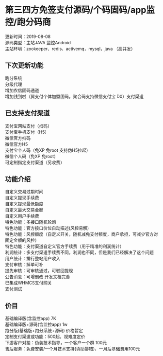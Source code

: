 # 第三四方免签支付源码/个码固码/app监控/跑分码商
                               
更新时间：2019-08-08  
源码类型：主站JAVA 监控Android  
主站环境：zookeeper、redis、activemq，mysql，java （高并发）  

## 下次更新功能

跑分系统  
分级代理  
增加农信固码通道  
增加钱到啦（翼支付个体加盟固码，聚合码支持微信支付宝 D0）支付渠道  

## 已支持支付渠道

支付宝网站支付（扫码）  
支付宝手机支付（H5）  
微信官方扫码  
微信官方H5  
支付宝个人码（免XP 免root 支持伪H5拉起）  
微信个人码（免XP 免root）  
可定制指定支付渠道（另收费）  

## 功能介绍

自定义交易过期时间  
自定义提现手续费  
自定义提现最低额度  
自定义最大交易金额  
自定义用户手续费  
特色功能：多接口随机轮询  
特色功能：官方接口价位自动描述(风控易解)  
特色功能：风控额度（自定义开关，随机减免支付额度，商户承担，可减少官方对固定金额的风控）  
特色功能：支付渠道自定义官方手续费（用于精准的利润统计）  
利润统计：多支付渠道手续费不同，利润也不同，但是我们已经解决了这个问题  
用户统计：排行整站用户收入  
支付审核：掉单可补  
提先审核：可审核通过，可驳回提现  
公告消息：可增删改 
开发文档完善  
已集成WHMCS支付网关  
支付测试  

##  价目
基础编译版(含监控app) 7K  
基础编译版+源码(含监控app) 1w  
跑分版(基础版+跑分系统+源码) 价格暂定  
定制支付渠道或功能：500起，视难度定价  
下游客户对接：伪装技术指导，一个客户一个群 100元  
售后服务：免费安装/一个月技术支持(协助排错)，一月后基础费用100元  
